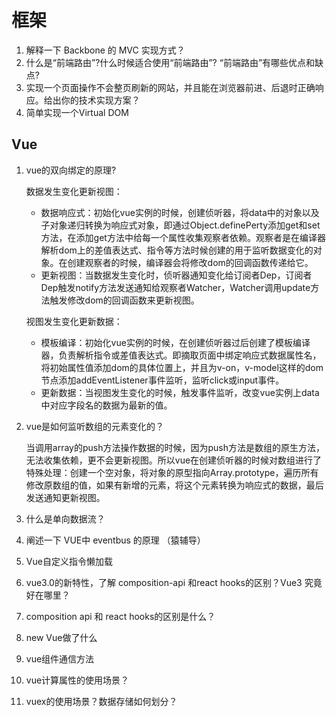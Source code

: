 # 框架

1. 解释一下 Backbone 的 MVC 实现方式？
2. 什么是“前端路由”?什么时候适合使用“前端路由”? “前端路由”有哪些优点和缺点?
3. 实现一个页面操作不会整页刷新的网站，并且能在浏览器前进、后退时正确响应。给出你的技术实现方案？
4. 简单实现一个Virtual DOM

## Vue

1. vue的双向绑定的原理?

   数据发生变化更新视图：

   - 数据响应式：初始化vue实例的时候，创建侦听器，将data中的对象以及子对象递归转换为响应式对象，即通过Object.definePerty添加get和set方法，在添加get方法中给每一个属性收集观察者依赖。观察者是在编译器解析dom上的差值表达式、指令等方法时候创建的用于监听数据变化的对象。在创建观察者的时候，编译器会将修改dom的回调函数传递给它。
   - 更新视图：当数据发生变化时，侦听器通知变化给订阅者Dep，订阅者Dep触发notify方法发送通知给观察者Watcher，Watcher调用update方法触发修改dom的回调函数来更新视图。

   视图发生变化更新数据：

   - 模板编译：初始化vue实例的时候，在创建侦听器过后创建了模板编译器，负责解析指令或差值表达式。即摘取页面中绑定响应式数据属性名，将初始属性值添加dom的具体位置上，并且为v-on，v-model这样的dom节点添加addEventListener事件监听，监听click或input事件。
   - 更新数据：当视图发生变化的时候，触发事件监听，改变vue实例上data中对应字段名的数据为最新的值。

2. vue是如何监听数组的元素变化的？

   当调用array的push方法操作数据的时候，因为push方法是数组的原生方法，无法收集依赖，更不会更新视图。所以vue在创建侦听器的时候对数组进行了特殊处理：创建一个空对象，将对象的原型指向Array.prototype，遍历所有修改原数组的值，如果有新增的元素，将这个元素转换为响应式的数据，最后发送通知更新视图。

3. 什么是单向数据流？

4. 阐述一下 VUE中 eventbus 的原理   （猿辅导）

5. Vue自定义指令懒加载

6. vue3.0的新特性，了解 composition-api 和react hooks的区别？Vue3 究竟好在哪里？

7. composition api 和 react hooks的区别是什么？

8. new Vue做了什么

9. vue组件通信方法

10. vue计算属性的使用场景？

11. vuex的使用场景？数据存储如何划分？

